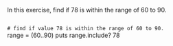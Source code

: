 In this exercise, find
if 78 is within the
range of 60 to 90.



<codeblock language="ruby" type="exercise" testMode="fixedInput">
<code>
# find if value 78 is within the range of 60 to 90.
</code>

<solution>
range = (60..90)
puts range.include? 78
</solution>
</codeblock>